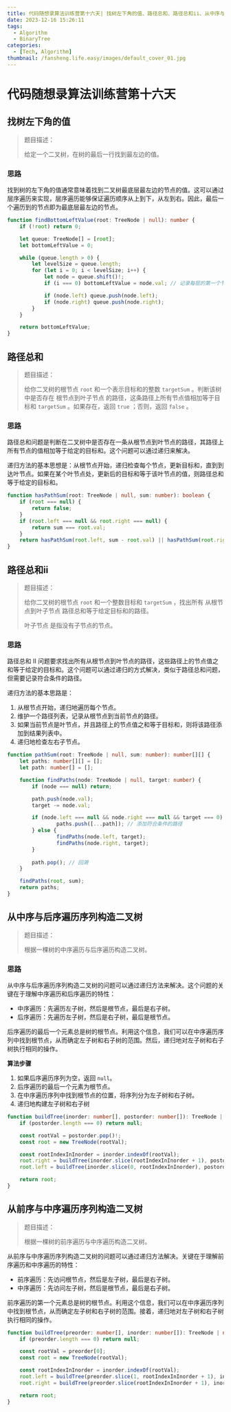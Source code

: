 ```yaml
---
title: 代码随想录算法训练营第十六天| 找树左下角的值、路径总和、路径总和ii、从中序与后序遍历序列构造二叉树、从前序与中序遍历序列构造二叉树
date: 2023-12-16 15:26:11
tags:
  - Algorithm
  - BinaryTree
categories:
  - [Tech, Algorithm]
thumbnail: /fansheng.life.easy/images/default_cover_01.jpg
---
```


# 代码随想录算法训练营第十六天

## 找树左下角的值

> 题目描述：
> 
> 给定一个二叉树，在树的最后一行找到最左边的值。

### 思路

找到树的左下角的值通常意味着找到二叉树最底层最左边的节点的值。这可以通过层序遍历来实现，层序遍历能够保证遍历顺序从上到下，从左到右。因此，最后一个遍历到的节点即为最底层最左边的节点。

```typescript
function findBottomLeftValue(root: TreeNode | null): number {
	if (!root) return 0;

	let queue: TreeNode[] = [root];
	let bottomLeftValue = 0;

	while (queue.length > 0) {
		let levelSize = queue.length;
		for (let i = 0; i < levelSize; i++) {
			let node = queue.shift()!;
			if (i === 0) bottomLeftValue = node.val; // 记录每层的第一个节点的值

			if (node.left) queue.push(node.left);
			if (node.right) queue.push(node.right);
		}
	}

	return bottomLeftValue;
}
```

## 路径总和

> 题目描述：
> 
> 给你二叉树的根节点 `root` 和一个表示目标和的整数 `targetSum` 。判断该树中是否存在 根节点到叶子节点 的路径，这条路径上所有节点值相加等于目标和 `targetSum` 。如果存在，返回 `true` ；否则，返回 `false` 。

### 思路

路径总和问题是判断在二叉树中是否存在一条从根节点到叶节点的路径，其路径上所有节点的值相加等于给定的目标和。这个问题可以通过递归来解决。

递归方法的基本思想是：从根节点开始，递归检查每个节点，更新目标和，直到到达叶节点。如果在某个叶节点处，更新后的目标和等于该叶节点的值，则路径总和等于给定的目标和。

```typescript
function hasPathSum(root: TreeNode | null, sum: number): boolean {
	if (root === null) {
		return false;
	}
	if (root.left === null && root.right === null) {
		return sum === root.val;
	}
	return hasPathSum(root.left, sum - root.val) || hasPathSum(root.right, sum - root.val);
}
```

## 路径总和ii

> 题目描述：
> 
> 给你二叉树的根节点 `root` 和一个整数目标和 `targetSum` ，找出所有 从根节点到叶子节点 路径总和等于给定目标和的路径。
>
> 叶子节点 是指没有子节点的节点。

### 思路

路径总和 II 问题要求找出所有从根节点到叶节点的路径，这些路径上的节点值之和等于给定的目标和。这个问题可以通过递归的方式解决，类似于路径总和问题，但需要记录符合条件的路径。

递归方法的基本思路是：

1. 从根节点开始，递归地遍历每个节点。
2. 维护一个路径列表，记录从根节点到当前节点的路径。
3. 如果当前节点是叶节点，并且路径上的节点值之和等于目标和，则将该路径添加到结果列表中。
4. 递归地检查左右子节点。

```typescript
function pathSum(root: TreeNode | null, sum: number): number[][] {
	let paths: number[][] = [];
	let path: number[] = [];

	function findPaths(node: TreeNode | null, target: number) {
		if (node === null) return;

		path.push(node.val);
		target -= node.val;

		if (node.left === null && node.right === null && target === 0) {
				paths.push([...path]); // 添加符合条件的路径
		} else {
				findPaths(node.left, target);
				findPaths(node.right, target);
		}
		
		path.pop(); // 回溯
	}

	findPaths(root, sum);
	return paths;
}
```

## 从中序与后序遍历序列构造二叉树

> 题目描述：
> 
> 根据一棵树的中序遍历与后序遍历构造二叉树。

### 思路

从中序与后序遍历序列构造二叉树的问题可以通过递归方法来解决。这个问题的关键在于理解中序遍历和后序遍历的特性：

+ 中序遍历：先遍历左子树，然后是根节点，最后是右子树。
+ 后序遍历：先遍历左子树，然后是右子树，最后是根节点。

后序遍历的最后一个元素总是树的根节点。利用这个信息，我们可以在中序遍历序列中找到根节点，从而确定左子树和右子树的范围。然后，递归地对左子树和右子树执行相同的操作。

**算法步骤**

1. 如果后序遍历序列为空，返回 `null`。
2. 后序遍历的最后一个元素为根节点。
3. 在中序遍历序列中找到根节点的位置，将序列分为左子树和右子树。
4. 递归地构建左子树和右子树

```typescript
function buildTree(inorder: number[], postorder: number[]): TreeNode | null {
	if (postorder.length === 0) return null;

	const rootVal = postorder.pop()!;
	const root = new TreeNode(rootVal);

	const rootIndexInInorder = inorder.indexOf(rootVal);
	root.right = buildTree(inorder.slice(rootIndexInInorder + 1), postorder.slice(rootIndexInInorder));
	root.left = buildTree(inorder.slice(0, rootIndexInInorder), postorder.slice(0, rootIndexInInorder));

	return root;
}
```

## 从前序与中序遍历序列构造二叉树

> 题目描述：
> 
> 根据一棵树的前序遍历与中序遍历构造二叉树。

从前序与中序遍历序列构造二叉树的问题可以通过递归方法解决。关键在于理解前序遍历和中序遍历的特性：

+ 前序遍历：先访问根节点，然后是左子树，最后是右子树。
+ 中序遍历：先访问左子树，然后是根节点，最后是右子树。

前序遍历的第一个元素总是树的根节点。利用这个信息，我们可以在中序遍历序列中找到根节点，从而确定左子树和右子树的范围。接着，递归地对左子树和右子树执行相同的操作。

```typescript
function buildTree(preorder: number[], inorder: number[]): TreeNode | null {
	if (preorder.length === 0) return null;

	const rootVal = preorder[0];
	const root = new TreeNode(rootVal);

	const rootIndexInInorder = inorder.indexOf(rootVal);
	root.left = buildTree(preorder.slice(1, rootIndexInInorder + 1), inorder.slice(0, rootIndexInInorder));
	root.right = buildTree(preorder.slice(rootIndexInInorder + 1), inorder.slice(rootIndexInInorder + 1));

	return root;
}
```
